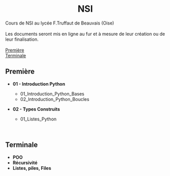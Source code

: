 # <center>**NSI**</center>
 Cours de NSI au lycée F.Truffaut de Beauvais (Oise) </br>
 </br>
 Les documents seront mis en ligne au fur et à mesure de leur création ou de leur finalisation.
 </br>
 </br>
 [Première](#premiere)</br>
 [Terminale](#terminale)</br>
 
 
 
## **Première**
* **01 - Introduction Python**
  * 01_Introduction_Python_Bases
  * 02_Introduction_Python_Boucles

* **02 - Types Construits**
  * 01_Listes_Python
  
</br>

## **Terminale**
* **POO**
* **Récursivité**
* **Listes, piles, Files**
